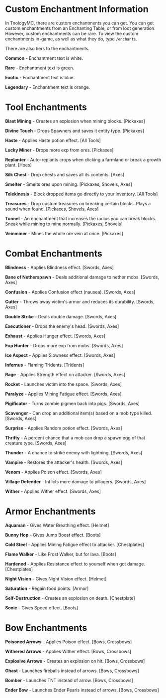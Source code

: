 # Custom Enchantment Information

In TnologyMC, there are custom enchantments you can get. You can get custom enchantments from an Enchanting Table, or from loot generation. However, custom enchantments can be rare. To view the custom enchantments in-game, as well as what they do, type `/enchants`.

There are also tiers to the enchantments.

**Common** - Enchantment text is white.

**Rare** - Enchantment text is green.

**Exotic** - Enchantment text is blue.

**Legendary** - Enchantment text is orange.





# Tool Enchantments

**Blast Mining** - Creates an explosion when mining blocks. [Pickaxes]

**Divine Touch** - Drops Spawners and saves it entity type. [Pickaxes]

**Haste** - Applies Haste potion effect. [All Tools]

**Lucky Miner** - Drops more exp from ores. [Pickaxes]

**Replanter** - Auto-replants crops when clicking a farmland or break a growth plant. [Hoes]

**Silk Chest** - Drop chests and saves all its contents. [Axes]

**Smelter** - Smelts ores upon mining. [Pickaxes, Shovels, Axes]

**Telekinesis** - Block dropped items go directly to your inventory. [All Tools]

**Treasures** - Drop custom treasures on breaking certain blocks. Plays a sound when found. [Pickaxes, Shovels, Axes]

**Tunnel** - An enchantment that increases the radius you can break blocks. Sneak while mining to mine normally. [Pickaxes, Shovels]

**Veinminer** - Mines the whole ore vein at once. [Pickaxes]





# Combat Enchantments

**Blindness** - Applies Blindness effect. [Swords, Axes]

**Bane of Netherspawn** - Deals additional damage to nether mobs. [Swords, Axes]

**Confusion** - Applies Confusion effect (nausea). [Swords, Axes]

**Cutter** - Throws away victim's armor and reduces its durability. [Swords, Axes]

**Double Strike** - Deals double damage. [Swords, Axes]

**Executioner** - Drops the enemy's head. [Swords, Axes]

**Exhaust** - Applies Hunger effect. [Swords, Axes]

**Exp Hunter** - Drops more exp from mobs. [Swords, Axes]

**Ice Aspect** - Applies Slowness effect. [Swords, Axes]

**Infernus** - Flaming Tridents. [Tridents]

**Rage** - Applies Strength effect on attacker. [Swords, Axes]

**Rocket** - Launches victim into the space. [Swords, Axes]

**Paralyze** - Applies Mining Fatigue effect. [Swords, Axes]

**Pigificator** - Turns zombie pigmen back into pigs. [Swords, Axes]

**Scavenger** - Can drop an additional item(s) based on a mob type killed. [Swords, Axes]

**Surprise** - Applies Random potion effect. [Swords, Axes]

**Thrifty** - A percent chance that a mob can drop a spawn egg of that creature type. [Swords, Axes]

**Thunder** - A chance to strike enemy with lightning. [Swords, Axes]

**Vampire** - Restores the attacker's health. [Swords, Axes]

**Venom** - Applies Poison effect. [Swords, Axes]

**Village Defender** - Inflicts more damage to pillagers. [Swords, Axes]

**Wither** - Applies Wither effect. [Swords, Axes]





# Armor Enchantments

**Aquaman** - Gives Water Breathing effect. [Helmet]

**Bunny Hop** - Gives Jump Boost effect. [Boots]

**Cold Steel** - Applies Mining Fatigue effect to attacker. [Chestplates]

**Flame Walker** - Like Frost Walker, but for lava. [Boots]

**Hardened** - Applies Resistance effect to yourself when got damage. [Chestplates]

**Night Vision** - Gives Night Vision effect. [Helmet]

**Saturation** - Regain food points. [Armor]

**Self-Destruction** - Creates an explosion on death. [Chestplate]

**Sonic** - Gives Speed effect. [Boots]





# Bow Enchantments

**Poisoned Arrows** - Applies Poison effect. [Bows, Crossbows]

**Withered Arrows** - Applies Wither effect. [Bows, Crossbows]

**Explosive Arrows** - Creates an explosion on hit. [Bows, Crossbows]

**Ghast** - Launches fireballs instead of arrows. [Bows, Crossbows]

**Bomber** - Launches TNT instead of arrow. [Bows, Crossbows]

**Ender Bow** - Launches Ender Pearls instead of arrows. [Bows, Crossbows]
